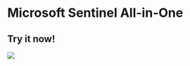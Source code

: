 # Microsoft Sentinel All-in-One

## Try it now!

<a href="https://portal.azure.com/#create/Microsoft.Template/uri/https%3A%2F%2Fraw.githubusercontent.com%2Fnoodlemctwoodle%2FSentinelPublic%2Fmain%2FDeployment%2Fv2%2Fazuredeploy.json/createUIDefinitionUri/https%3A%2F%2Fraw.githubusercontent.com%2Fnoodlemctwoodle%2FSentinelPublic%2Fmain%2FDeployment%2Fv2%2FcreateUiDefinition.json" target="_blank">
    <img src="https://aka.ms/deploytoazurebutton"/>
</a>
